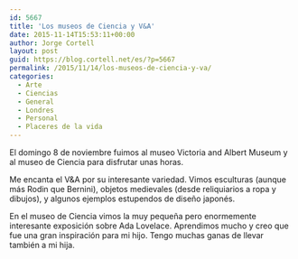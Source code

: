 ```yaml
---
id: 5667
title: 'Los museos de Ciencia y V&A'
date: 2015-11-14T15:53:11+00:00
author: Jorge Cortell
layout: post
guid: https://blog.cortell.net/es/?p=5667
permalink: /2015/11/14/los-museos-de-ciencia-y-va/
categories:
  - Arte
  - Ciencias
  - General
  - Londres
  - Personal
  - Placeres de la vida
---
```



El domingo 8 de noviembre fuimos al museo Victoria and Albert Museum y al museo de Ciencia para disfrutar unas horas.

Me encanta el V&A por su interesante variedad. Vimos esculturas (aunque más Rodin que Bernini), objetos medievales (desde reliquiarios a ropa y dibujos), y algunos ejemplos estupendos de diseño japonés.

En el museo de Ciencia vimos la muy pequeña pero enormemente interesante exposición sobre Ada Lovelace. Aprendimos mucho y creo que fue una gran inspiración para mi hijo. Tengo muchas ganas de llevar también a mi hija.
